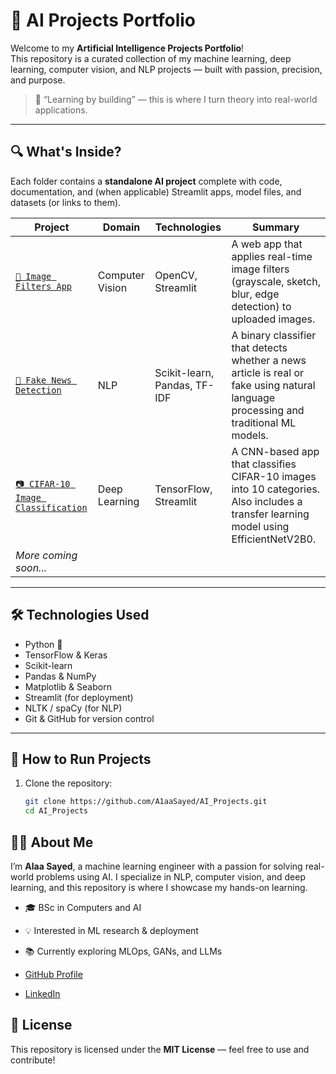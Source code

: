 # 🤖 AI Projects Portfolio

Welcome to my **Artificial Intelligence Projects Portfolio**!  
This repository is a curated collection of my machine learning, deep learning, computer vision, and NLP projects — built with passion, precision, and purpose.

> 📌 “Learning by building” — this is where I turn theory into real-world applications.

---

## 🔍 What's Inside?

Each folder contains a **standalone AI project** complete with code, documentation, and (when applicable) Streamlit apps, model files, and datasets (or links to them).

| Project | Domain | Technologies | Summary |
|--------|--------|--------------|---------|
| [`🎨 Image Filters App`](https://github.com/A1aaSayed/AI_Projects/tree/main/Image_Filters_App) | Computer Vision | OpenCV, Streamlit | A web app that applies real-time image filters (grayscale, sketch, blur, edge detection) to uploaded images. |
| [`📰 Fake News Detection`](https://github.com/A1aaSayed/AI_Projects/tree/main/Fake_News_Detection) | NLP | Scikit-learn, Pandas, TF-IDF | A binary classifier that detects whether a news article is real or fake using natural language processing and traditional ML models. |
| [`📷 CIFAR-10 Image Classification`](https://github.com/A1aaSayed/AI_Projects/tree/main/Image_Classificaton) | Deep Learning | TensorFlow, Streamlit | A CNN-based app that classifies CIFAR-10 images into 10 categories. Also includes a transfer learning model using EfficientNetV2B0. |
| _More coming soon..._ | | | |

---

## 🛠️ Technologies Used

- Python 🐍
- TensorFlow & Keras
- Scikit-learn
- Pandas & NumPy
- Matplotlib & Seaborn
- Streamlit (for deployment)
- NLTK / spaCy (for NLP)
- Git & GitHub for version control

---

## 🚀 How to Run Projects

1. Clone the repository:
   ```bash
   git clone https://github.com/A1aaSayed/AI_Projects.git
   cd AI_Projects

## 👨‍💻 About Me
I’m **Alaa Sayed**, a machine learning engineer with a passion for solving real-world problems using AI.
I specialize in NLP, computer vision, and deep learning, and this repository is where I showcase my hands-on learning.
- 🎓 BSc in Computers and AI

- 💡 Interested in ML research & deployment

- 📚 Currently exploring MLOps, GANs, and LLMs

- [GitHub Profile](https://github.com/A1aaSayed)

- [LinkedIn](https://linkedin.com/in/a1aasayed)

## 📝 License
This repository is licensed under the **MIT License** — feel free to use and contribute!
